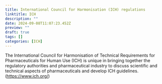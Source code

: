 ```yaml
---
title: International Council for Harmonisation (ICH) regulations
linktitle: ICH
description: ""
date: 2024-09-08T11:07:23.452Z
preview: ""
draft: true
tags: []
categories: [ICH]
---
```


The International Council for Harmonisation of Technical Requirements for Pharmaceuticals for Human Use (ICH) is unique in bringing together the regulatory authorities and pharmaceutical industry to discuss scientific and technical aspects of pharmaceuticals and develop ICH guidelines. (https://www.ich.org/)